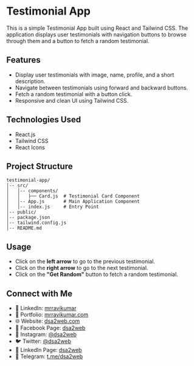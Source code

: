 # Testimonial App

This is a simple Testimonial App built using React and Tailwind CSS. The application displays user testimonials with navigation buttons to browse through them and a button to fetch a random testimonial.

## Features
- Display user testimonials with image, name, profile, and a short description.
- Navigate between testimonials using forward and backward buttons.
- Fetch a random testimonial with a button click.
- Responsive and clean UI using Tailwind CSS.

## Technologies Used
- React.js
- Tailwind CSS
- React Icons

## Project Structure
```
testimonial-app/
│-- src/
│   │-- components/
│   │   ├── Card.js  # Testimonial Card Component
│   │-- App.js       # Main Application Component
│   │-- index.js     # Entry Point
│-- public/
│-- package.json
│-- tailwind.config.js
│-- README.md
```

## Usage
- Click on the **left arrow** to go to the previous testimonial.
- Click on the **right arrow** to go to the next testimonial.
- Click on the **"Get Random"** button to fetch a random testimonial.

## Connect with Me
- 🔗 LinkedIn: [mrravikumar](https://www.linkedin.com/in/mrravikumar)
- 🔗 Portfolio: [mrravikumar.com](https://www.mrravikumar.com)
- 🌐 Website: [dsa2web.com](https://www.dsa2web.com)
- 📘 Facebook Page: [dsa2web](https://www.facebook.com/dsa2web)
- 📸 Instagram: [@dsa2web](https://www.instagram.com/dsa2web)
- 🐦 Twitter: [@dsa2web](https://www.twitter.com/dsa2web)
- 📩 LinkedIn Page: [dsa2web](https://www.linkedin.com/company/dsa2web)
- 📢 Telegram: [t.me/dsa2web](https://t.me/dsa2web)
